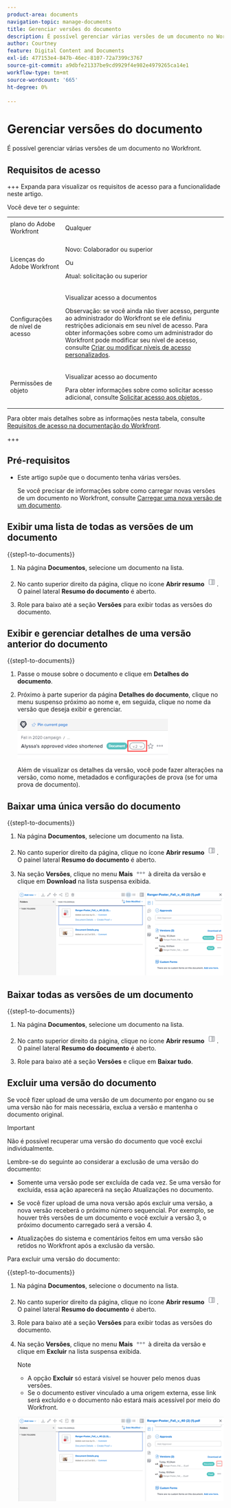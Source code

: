 ```yaml
---
product-area: documents
navigation-topic: manage-documents
title: Gerenciar versões do documento
description: É possível gerenciar várias versões de um documento no Workfront.
author: Courtney
feature: Digital Content and Documents
exl-id: 477153e4-847b-46ec-8107-72a7399c3767
source-git-commit: a9dbfe21337be9cd9929f4e982e4979265ca14e1
workflow-type: tm+mt
source-wordcount: '665'
ht-degree: 0%

---
```


# Gerenciar versões do documento

<!-- Audited: 5/2025 -->

É possível gerenciar várias versões de um documento no Workfront.

## Requisitos de acesso

+++ Expanda para visualizar os requisitos de acesso para a funcionalidade neste artigo.

Você deve ter o seguinte:

<table style="table-layout:auto"> 
 <col> 
 <col> 
 <tbody> 
  <tr> 
   <td role="rowheader">plano do Adobe Workfront</td> 
   <td> <p> Qualquer</p> </td> 
  </tr> 
  <tr> 
   <td role="rowheader">Licenças do Adobe Workfront</td> 
   <td> 
   <p>Novo: Colaborador ou superior<p>
   <p>Ou</p>
   <p>Atual: solicitação ou superior </p>


</td> 
  </tr> 
  <tr> 
   <td role="rowheader">Configurações de nível de acesso</td> 
   <td> <p>Visualizar acesso a documentos</p> <p>Observação: se você ainda não tiver acesso, pergunte ao administrador do Workfront se ele definiu restrições adicionais em seu nível de acesso. Para obter informações sobre como um administrador do Workfront pode modificar seu nível de acesso, consulte <a href="../../administration-and-setup/add-users/configure-and-grant-access/create-modify-access-levels.md" class="MCXref xref">Criar ou modificar níveis de acesso personalizados</a>.</p> </td> 
  </tr> 
  <tr> 
   <td role="rowheader">Permissões de objeto</td> 
   <td> <p>Visualizar acesso ao documento</p> <p>Para obter informações sobre como solicitar acesso adicional, consulte <a href="../../workfront-basics/grant-and-request-access-to-objects/request-access.md" class="MCXref xref">Solicitar acesso aos objetos </a>.</p> </td> 
  </tr> 
 </tbody> 
</table>

Para obter mais detalhes sobre as informações nesta tabela, consulte [Requisitos de acesso na documentação do Workfront](/help/quicksilver/administration-and-setup/add-users/access-levels-and-object-permissions/access-level-requirements-in-documentation.md).

+++

## Pré-requisitos

* Este artigo supõe que o documento tenha várias versões.

  Se você precisar de informações sobre como carregar novas versões de um documento no Workfront, consulte [Carregar uma nova versão de um documento](../../documents/managing-documents/upload-new-document-version.md).

## Exibir uma lista de todas as versões de um documento

{{step1-to-documents}}

1. Na página **Documentos**, selecione um documento na lista.

1. No canto superior direito da página, clique no ícone **Abrir resumo** ![Abrir resumo](assets/qs-summary-in-new-toolbar-small.png). O painel lateral **Resumo do documento** é aberto.

1. Role para baixo até a seção **Versões** para exibir todas as versões do documento.

## Exibir e gerenciar detalhes de uma versão anterior do documento

{{step1-to-documents}}

1. Passe o mouse sobre o documento e clique em **Detalhes do documento**.

1. Próximo à parte superior da página **Detalhes do documento**, clique no menu suspenso próximo ao nome e, em seguida, clique no nome da versão que deseja exibir e gerenciar.

   ![Menu suspenso Versão na página Detalhes do Documento](assets/version-drop-dn-doc-dtls-nwe-350x93.png)

   Além de visualizar os detalhes da versão, você pode fazer alterações na versão, como nome, metadados e configurações de prova (se for uma prova de documento).

## Baixar uma única versão do documento

{{step1-to-documents}}

1. Na página **Documentos**, selecione um documento na lista.

1. No canto superior direito da página, clique no ícone **Abrir resumo** ![Abrir resumo](assets/qs-summary-in-new-toolbar-small.png). O painel lateral **Resumo do documento** é aberto.

1. Na seção **Versões**, clique no menu **Mais** ![Mais menu](assets/more-icon.png) à direita da versão e clique em **Download** na lista suspensa exibida.

   ![Baixar um único documento](assets/more-versions-350x143.png)

## Baixar todas as versões de um documento

{{step1-to-documents}}

1. Na página **Documentos**, selecione um documento na lista.

1. No canto superior direito da página, clique no ícone **Abrir resumo** ![Abrir resumo](assets/qs-summary-in-new-toolbar-small.png). O painel lateral **Resumo do documento** é aberto.

1. Role para baixo até a seção **Versões** e clique em **Baixar tudo**.

## Excluir uma versão do documento

Se você fizer upload de uma versão de um documento por engano ou se uma versão não for mais necessária, exclua a versão e mantenha o documento original.

>[!IMPORTANT]
>
>Não é possível recuperar uma versão do documento que você exclui individualmente.

Lembre-se do seguinte ao considerar a exclusão de uma versão do documento:

* Somente uma versão pode ser excluída de cada vez. Se uma versão for excluída, essa ação aparecerá na seção Atualizações no documento.
* Se você fizer upload de uma nova versão após excluir uma versão, a nova versão receberá o próximo número sequencial. Por exemplo, se houver três versões de um documento e você excluir a versão 3, o próximo documento carregado será a versão 4.
* Atualizações do sistema e comentários feitos em uma versão são retidos no Workfront após a exclusão da versão.

  <!--
  <li data-mc-conditions="QuicksilverOrClassic.Draft mode">Deleting a document version in Workfront does not delete the Proof version.&nbsp;</li>
  -->

Para excluir uma versão do documento:

{{step1-to-documents}}

1. Na página **Documentos**, selecione o documento na lista.

1. No canto superior direito da página, clique no ícone **Abrir resumo** ![Abrir resumo](assets/qs-summary-in-new-toolbar-small.png). O painel lateral **Resumo do documento** é aberto.

1. Role para baixo até a seção **Versões** para exibir todas as versões do documento.
1. Na seção **Versões**, clique no menu **Mais** ![Mais menu](assets/more-icon.png) à direita da versão e clique em **Excluir** na lista suspensa exibida.

   >[!NOTE]
   >
   >* A opção **Excluir** só estará visível se houver pelo menos duas versões.
   >* Se o documento estiver vinculado a uma origem externa, esse link será excluído e o documento não estará mais acessível por meio do Workfront.

   ![Excluir a versão do documento](assets/more-versions-350x143.png)
